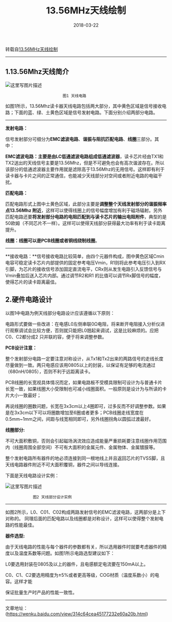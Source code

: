 ﻿---
layout: post
title: 13.56MHz天线绘制
date: 2018-03-22
categories: 电子之路
tags: [antenna,PCB,13.56MHz]
description: 13.56MHz读卡天线的设计
---


转载自[13.56MHz天线绘制](https://wenku.baidu.com/view/314c64cea45177232e60a20b.html)
_____
## **1.13.56Mhz天线简介**

![这里写图片描述](https://img-blog.csdn.net/20180322223158726?watermark/2/text/aHR0cHM6Ly9ibG9nLmNzZG4ubmV0L3d3dDE4ODExNzA3OTcx/font/5a6L5L2T/fontsize/400/fill/I0JBQkFCMA==/dissolve/70)

                             图1 天线电路

 

如图1所示，13.56Mhz读卡器天线电路包括两大部分，其中黄色区域是信号接收电路；下面的蓝、绿、土黄色区域是信号发射电路。下面分别介绍两部分电路。

____

**发射电路：**

信号发射部分可细分为**EMC滤波电路**、**谐振与阻抗匹配电路**、**线圈**三部分。其中：

**EMC滤波电路：**主要是由**LC低通滤波电路组成低通滤波器**，读卡芯片经由TX1和TX2送出的天线信号主要是13.56Mhz，但是不可避免也会有高次谐波存在。所以该部分的低通滤波器主要作用就是滤除高于13.56Mhz的无用信号。这样即有利于读卡器与卡片之间的正常通信，也能减少天线部分对空间或者附近电路的电磁干扰。

**匹配电路：**

匹配电路形式上图中土黄色区域，此部分主要是**调整整个天线发射部分的谐振频率点13.56Mhz
附近**，这样可以使得线圈上的信号幅度增加有利于磁场辐射。另外匹配电路还要**将发射部分电路的电阻匹配到与读卡芯片的输出电阻附件**，典型的是50欧姆（不同芯片不一样）。这样可以使得天线部分获得最大功率有利于读卡距离提升。

 **线圈：**线圈可以是**PCB线圈或者铜线绕制线圈**。
____

**接收电路：**信号接收电路比较简单，由四个元器件构成，图中黄色区域Cmin电容可稳定读卡芯片内部提供的固定参考电压Vmin，R1则将此参考电压引入到RX引脚，为芯片的接收信号添加固定直流电平，CRx则从发生电路引入反馈信号与Vmin叠加后送入芯片内部。通过调节R2和R1
的比值可以调节Rx脚信号的幅度，使得芯片的读卡距离最佳。

## **2.硬件电路设计**

以图1中电路为例天线部分电路设计应该遵循以下原则：

电路形式要做一些改进：在电感L0左侧串联0Ω电阻，将来断开电阻接入分析仪进行观察调试会比较方便，否则就只能把L0翘起来调试，这是比较麻烦的。应把C0、C2都分成2 只并联的容，便于将来调整参数。

 **PCB设计注意：**

整个发射部分电路一定要注意对称设计，从Tx1和Tx2出来的两路信号的走线长度尽量做到一致。两只电感应该用0805以上的封装，以保证有足够的电流通过（680nH/0805），否则不利于远距离读卡。

 PCB线圈的长宽视具体情况而定，如果电路板不受模具限制可设计为与普通卡片长宽一致，如果线圈大小受限制也可减小线圈面积。一般原则是设计为与所读的卡片大小一致最好；

再说线圈的圈数问题，长宽在3x3cm以上4圈即可，过多反而不好调整参数。如果是在3x3cm以下可以将圈数增加至6圈或者更多；PCB线圈走线宽度在0.5mm~1mm之间，间距与线宽相同即可，另外线圈拐角以圆弧过渡最好。

 **线圈部分:**

不可大面积敷铜，否则会引起磁场涡流效应造成能量严重损耗要注意线圈作用范围内（线圈周围全部空间）不可有大面积的金属元件、金属物体、金属镀膜等。

 整个发射电路所有器件的地必须连接到同一根地线上并且返回芯片的TVSS脚，且天线电路器件附近不可大面积覆铜，器件之间以导线连接。

 下面是天线电路设计实例：

![这里写图片描述](https://img-blog.csdn.net/20180322224941939?watermark/2/text/aHR0cHM6Ly9ibG9nLmNzZG4ubmV0L3d3dDE4ODExNzA3OTcx/font/5a6L5L2T/fontsize/400/fill/I0JBQkFCMA==/dissolve/70)

				图2 天线部分设计实例

_____

 如图2所示，L0、C01、C02构成两路发射信号的EMC滤波电路，这两部分是上下对称的。
同理后面的匹配电路以及线圈都是对称设计，这样可以使得整个发射电路的性能最佳。

 **器件选型:**

 由于天线电路的性能与每个器件的参数都有关，所以选用器件时就要考虑器件的精度以及温度系数等问题。如图1所示电路选型建议如下：

 L0要选用封装在0805及以上的器件，且电感额定电流要在150mA以上。

 C0、C1、C2要选用精度为±5%或者更高等级，COG材质（温度系数小）的电容。这样才能

保证批量生产时产品的性能一致性。


_____

文章地址：(https://wenku.baidu.com/view/314c64cea45177232e60a20b.html)
 

 



